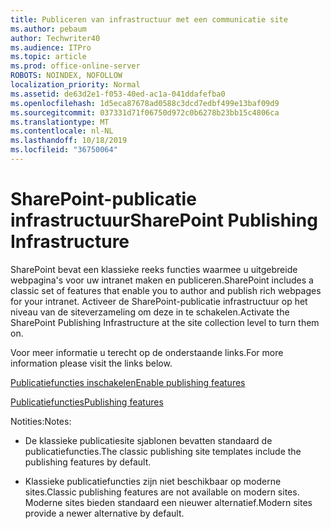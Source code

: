 ```yaml
---
title: Publiceren van infrastructuur met een communicatie site
ms.author: pebaum
author: Techwriter40
ms.audience: ITPro
ms.topic: article
ms.prod: office-online-server
ROBOTS: NOINDEX, NOFOLLOW
localization_priority: Normal
ms.assetid: de63d2e1-f053-40ed-ac1a-041ddafefba0
ms.openlocfilehash: 1d5eca87678ad0588c3dcd7edbf499e13baf09d9
ms.sourcegitcommit: 037331d71f06750d972c0b6278b23bb15c4806ca
ms.translationtype: MT
ms.contentlocale: nl-NL
ms.lasthandoff: 10/18/2019
ms.locfileid: "36750064"
---
```

# <a name="sharepoint-publishing-infrastructure"></a><span data-ttu-id="ea28b-102">SharePoint-publicatie infrastructuur</span><span class="sxs-lookup"><span data-stu-id="ea28b-102">SharePoint Publishing Infrastructure</span></span>


<span data-ttu-id="ea28b-103">SharePoint bevat een klassieke reeks functies waarmee u uitgebreide webpagina's voor uw intranet maken en publiceren.</span><span class="sxs-lookup"><span data-stu-id="ea28b-103">SharePoint includes a classic set of features that enable you to author and publish rich webpages for your intranet.</span></span> <span data-ttu-id="ea28b-104">Activeer de SharePoint-publicatie infrastructuur op het niveau van de siteverzameling om deze in te schakelen.</span><span class="sxs-lookup"><span data-stu-id="ea28b-104">Activate the SharePoint Publishing Infrastructure at the site collection level to turn them on.</span></span>

<span data-ttu-id="ea28b-105">Voor meer informatie u terecht op de onderstaande links.</span><span class="sxs-lookup"><span data-stu-id="ea28b-105">For more information please visit the links below.</span></span>

[<span data-ttu-id="ea28b-106">Publicatiefuncties inschakelen</span><span class="sxs-lookup"><span data-stu-id="ea28b-106">Enable publishing features</span></span>](https://support.office.com/article/Enable-publishing-features-479677A6-8B33-4AC7-907D-071C1C7E4518)

[<span data-ttu-id="ea28b-107">Publicatiefuncties</span><span class="sxs-lookup"><span data-stu-id="ea28b-107">Publishing features</span></span>](https://support.office.com/article/Features-enabled-in-a-SharePoint-Online-publishing-site-3AB3810C-3C2C-4361-9D0E-0CBE666EA0B0?wt.mc_id=O365_Portal_MMaven#__toc336865553)

<span data-ttu-id="ea28b-108">Notities:</span><span class="sxs-lookup"><span data-stu-id="ea28b-108">Notes:</span></span>

- <span data-ttu-id="ea28b-109">De klassieke publicatiesite sjablonen bevatten standaard de publicatiefuncties.</span><span class="sxs-lookup"><span data-stu-id="ea28b-109">The classic publishing site templates include the publishing features by default.</span></span>

- <span data-ttu-id="ea28b-110">Klassieke publicatiefuncties zijn niet beschikbaar op moderne sites.</span><span class="sxs-lookup"><span data-stu-id="ea28b-110">Classic publishing features are not available on modern sites.</span></span> <span data-ttu-id="ea28b-111">Moderne sites bieden standaard een nieuwer alternatief.</span><span class="sxs-lookup"><span data-stu-id="ea28b-111">Modern sites provide a newer alternative by default.</span></span>

